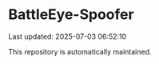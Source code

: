 # BattleEye-Spoofer

Last updated: 2025-07-03 06:52:10

This repository is automatically maintained.
